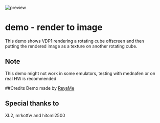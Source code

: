 ![preview](https://github.com/johannes-fetz/joengine/tree/master/Samples/demo%20-%20render%20to%20image/preview.jpg?raw=true)
# demo - render to image
This demo shows VDP1 rendering a rotating cube offscreen and then putting the rendered image as a texture on another rotating cube.

## Note
This demo might not work in some emulators, testing with mednafen or on real HW is recommended

##Credits
Demo made by [ReyeMe](https://reye.me/)

## Special thanks to
XL2, mrkotfw and hitomi2500